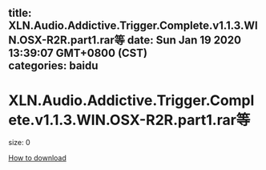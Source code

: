 
title: XLN.Audio.Addictive.Trigger.Complete.v1.1.3.WIN.OSX-R2R.part1.rar等
date: Sun Jan 19 2020 13:39:07 GMT+0800 (CST)    
categories: baidu
---

# XLN.Audio.Addictive.Trigger.Complete.v1.1.3.WIN.OSX-R2R.part1.rar等
size: 0
 
 

[How to download](https://bpcam.bemobtrk.com/go/2ceec3aa-1ca2-46d6-b9ff-aaa5c184517c?jno=4385)